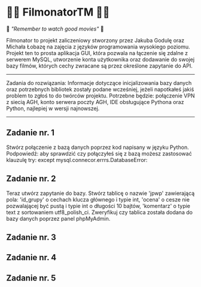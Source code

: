 # 🤜🏻 FilmonatorTM 🤛🏻

😤 *"Remember to watch good movies"* 😤

Filmonator to projekt zaliczeniowy stworzony przez Jakuba Godulę oraz Michała Łobazę na zajęcia z języków programowania wysokiego poziomu. Projekt ten to prosta aplikacja GUI, która pozwala na łączenie się zdalne z serwerem MySQL, utworzenie konta użytkownika oraz dodawanie do swojej bazy filmów, których cechy zwracane są przez określone zapytanie do API. 

--------------------------------------------------------------------------------------------------------------------------------------------------------------------

Zadania do rozwiązania:
Informacje dotyczące inicjalizowania bazy danych oraz potrzebnych bibliotek zostały podane wcześniej, jeżeli napotkałeś jakiś problem to zgłoś to do twórców projektu.
Potrzebne będzie: połączenie VPN z siecią AGH, konto serwera poczty AGH, IDE obsługujące Pythona oraz Python, najlepiej w wersji najnowszej.

--------------------------------------------------------------------------------------------------------------------------------------------------------------------
## Zadanie nr. 1
Stwórz połączenie z bazą danych poprzez kod napisany w języku Python. Podpowiedź: aby sprawdzić czy połączyłeś się z bazą możesz zastosować klauzulę try: except mysql.connecor.errrs.DatabaseError:
## Zadanie nr. 2
Teraz utwórz zapytanie do bazy. Stwórz tablicę o nazwie 'jpwp' zawierającą pola: 'id_grupy' o cechach klucza głównego i typie int,  'ocena' o cesze nie pozwalającej być pustą i typie int o długości 10 bajtów, 'komentarz' o typie text z sortowaniem utf8_polish_ci. Zweryfikuj czy tablica została dodana do bazy danych poprzez panel phpMyAdmin.
## Zadanie nr. 3
## Zadanie nr. 4
## Zadanie nr. 5
